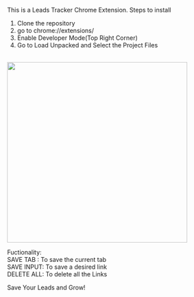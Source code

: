 This is a Leads Tracker Chrome Extension.
Steps to install
1. Clone the repository
2. go to chrome://extensions/
3. Enable Developer Mode(Top Right Corner)
4. Go to Load Unpacked and Select the Project Files<br/><br/>
 
 <img src="https://user-images.githubusercontent.com/81287219/126184605-73b029e2-d090-4018-9e1b-4ce90395929b.png" width="420">


Fuctionality:<br/>
SAVE TAB  : To save the current tab<br/>
SAVE INPUT: To save a desired link<br/>
DELETE ALL: To delete all the Links

Save Your Leads and Grow!


